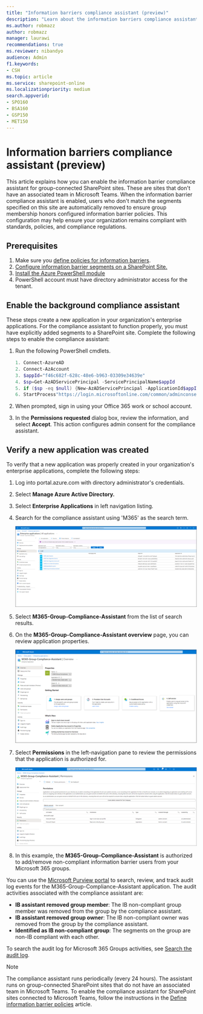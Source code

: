 ```yaml
---
title: "Information barriers compliance assistant (preview)"
description: "Learn about the information barriers compliance assistant."
ms.author: robmazz
author: robmazz
manager: laurawi
recommendations: true
ms.reviewer: nibandyo
audience: Admin
f1.keywords:
- CSH
ms.topic: article
ms.service: sharepoint-online
ms.localizationpriority: medium
search.appverid:
- SPO160
- BSA160
- GSP150
- MET150
---
```


# Information barriers compliance assistant (preview)

This article explains how you can enable the information barrier compliance assistant for group-connected SharePoint sites. These are sites that don't have an associated team in Microsoft Teams. When the information barrier compliance assistant is enabled, users who don't match the segments specified on this site are automatically removed to ensure group membership honors configured information barrier policies. This configuration may help ensure your organization remains compliant with standards, policies, and compliance regulations.

## Prerequisites

1. Make sure you [define policies for information barriers](/office365/securitycompliance/information-barriers-policies).
2. [Configure information barrier segments on a SharePoint Site.](information-barriers.md)
3. [Install the Azure PowerShell module](/powershell/azure/install-az-ps?view=azps-2.3.2)
4. PowerShell account must have directory administrator access for the tenant.

## Enable the background compliance assistant

These steps create a new application in your organization's enterprise applications. For the compliance assistant to function properly, you must have explicitly added segments to a SharePoint site. Complete the following steps to enable the compliance assistant:

1. Run the following PowerShell cmdlets.

    ```PowerShell
    1. Connect-AzureAD
    2. Connect-AzAccount
    3. $appId="f46c682f-628c-48e6-b963-03309e34639e"
    4. $sp=Get-AzADServicePrincipal -ServicePrincipalName$appId
    5. if ($sp -eq $null) {New-AzADServicePrincipal -ApplicationId$appId}
    6. StartProcess"https://login.microsoftonline.com/common/adminconsent?client\_id=$appId"
    ```

2. When prompted, sign in using your Office 365 work or school account.
3. In the **Permissions requested** dialog box, review the information, and select **Accept**. This action configures admin consent for the compliance assistant.

## Verify a new application was created

To verify that a new application was properly created in your organization's enterprise applications, complete the following steps:

1. Log into portal.azure.com with directory administrator's credentials.
2. Select **Manage Azure Active Directory.**
3. Select **Enterprise Applications** in left navigation listing.
4. Search for the compliance assistant using 'M365' as the search term.

    ![Search for IB compliance assistant app](media/info-barriers-compliance-assistant-search.png)

5. Select **M365-Group-Compliance-Assistant** from the list of search results.
6. On the **M365-Group-Compliance-Assistant overview** page, you can review application properties.

    ![Overview page for IB compliance assistant app](media/info-barriers-compliance-assistant-overview.png)

7. Select **Permissions** in the left-navigation pane to review the permissions that the application is authorized for.

    ![Permissions page for IB compliance assistant app](media/info-barriers-compliance-assistant-permissions.png)

8. In this example, the **M365-Group-Compliance-Assistant** is authorized to add/remove non-compliant information barrier users from your Microsoft 365 groups.

You can use the [Microsoft Purview portal](/microsoft-365/compliance/search-the-audit-log-in-security-and-compliance) to search, review, and track audit log events for the M365-Group-Compliance-Assistant application. The audit activities associated with the compliance assistant are:

- **IB assistant removed group member**: The IB non-compliant group member was removed from the group by the compliance assistant.
- **IB assistant removed group owner**: The IB non-compliant owner was removed from the group by the compliance assistant.
- **Identified as IB non-compliant group**: The segments on the group are non-IB compliant with each other.

To search the audit log for Microsoft 365 Groups activities, see [Search the audit log](/microsoft-365/compliance/search-the-audit-log-in-security-and-compliance#search-the-audit-log).

>[!Note]
>The compliance assistant runs periodically (every 24 hours). The assistant runs on group-connected SharePoint sites that do not have an associated team in Microsoft Teams. To enable the compliance assistant for SharePoint sites connected to Microsoft Teams, follow the instructions in the [Define information barrier policies](/microsoft-365/compliance/information-barriers-policies) article.
